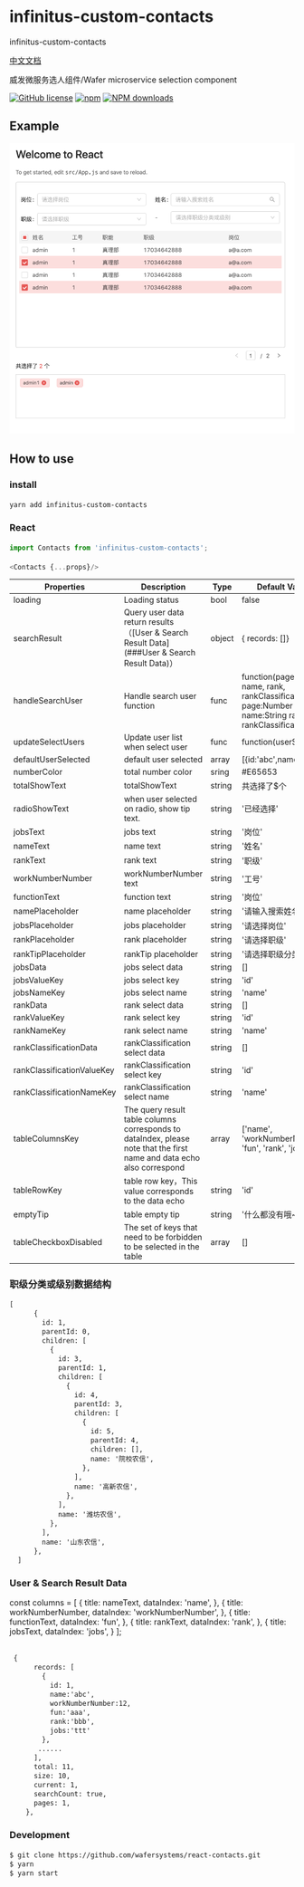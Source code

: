# infinitus-custom-contacts
infinitus-custom-contacts

[中文文档](https://github.com/vkingw/custom-contacts/blob/master/README_zh.md)

威发微服务选人组件/Wafer microservice selection component

[![GitHub license](https://img.shields.io/badge/license-MIT-blue.svg)](https://github.com/vkingw/custom-contacts)
[![npm](https://img.shields.io/npm/v/react-contacts.svg)](https://www.npmjs.com/package/infinitus-custom-contacts)
[![NPM downloads](https://img.shields.io/npm/dm/react-contacts.svg)](https://www.npmjs.com/package/infinitus-custom-contacts)

## Example

![Example](./example.png)

## How to use

### install

`yarn add infinitus-custom-contacts`

### React 

```js
import Contacts from 'infinitus-custom-contacts';

<Contacts {...props}/>

```

Properties  | Description | Type | Default Values
------------- | ------------- | --------------| ------------- 
loading | Loading status | bool | false
searchResult | Query user data return results （[User & Search Result Data](###User & Search Result Data)） | object | { records: []}
handleSearchUser | Handle search user function | func | function(page, jobs, name, rank, rankClassification), page:Number  jobs:obj  name:String rank:obj rankClassification:obj
updateSelectUsers | Update user list when select user | func | function(userSelected)
defaultUserSelected   | default user selected | array | [{id:'abc',name:'CCC'}] 
numberColor   | total number color | sring | #E65653
totalShowText   | totalShowText | string | 共选择了$个
radioShowText   | when user selected on radio, show tip text. | string | '已经选择' 
jobsText   | jobs text | string | '岗位' 
nameText   | name text | string | '姓名' 
rankText   | rank text | string | '职级' 
workNumberNumber   | workNumberNumber text | string | '工号' 
functionText   | function text | string | '岗位' 
namePlaceholder   | name placeholder | string | '请输入搜索姓名' 
jobsPlaceholder   | jobs placeholder | string | '请选择岗位' 
rankPlaceholder   | rank placeholder | string | '请选择职级' 
rankTipPlaceholder   | rankTip placeholder | string | '请选择职级分类或级别' 
jobsData   | jobs select data | string | [] 
jobsValueKey   | jobs select key  | string | 'id' 
jobsNameKey   | jobs select name | string | 'name' 
rankData   | rank select  data | string | [] 
rankValueKey   | rank select key  | string | 'id' 
rankNameKey   | rank select name | string | 'name' 
rankClassificationData   | rankClassification select data | string | [] 
rankClassificationValueKey   | rankClassification select key | string | 'id' 
rankClassificationNameKey   | rankClassification select name | string | 'name'  
tableColumnsKey   | The query result table columns corresponds to dataIndex, please note that the first name and data echo also correspond | array |  ['name', 'workNumberNumber', 'fun', 'rank', 'jobs'],
tableRowKey   | table row key，This value corresponds to the data echo| string | 'id' 
emptyTip   | table empty tip | string | '什么都没有哦~'
tableCheckboxDisabled   | The set of keys that need to be forbidden to be selected in the table | array | []

### 职级分类或级别数据结构

````
[
      {
        id: 1,
        parentId: 0,
        children: [
          {
            id: 3,
            parentId: 1,
            children: [
              {
                id: 4,
                parentId: 3,
                children: [
                  {
                    id: 5,
                    parentId: 4,
                    children: [],
                    name: '院校农信',
                  },
                ],
                name: '高新农信',
              },
            ],
            name: '潍坊农信',
          },
        ],
        name: '山东农信',
      },
  ]
````

### User & Search Result Data

  const columns = [
    {
      title: nameText,
      dataIndex: 'name',
    },
    {
      title: workNumberNumber,
      dataIndex: 'workNumberNumber',
    },
    {
      title: functionText,
      dataIndex: 'fun',
    },
    {
      title: rankText,
      dataIndex: 'rank',
    }, {
      title: jobsText,
      dataIndex: 'jobs',
    }
  ];

```

 {
      records: [
        {
          id: 1,
          name:'abc',
          workNumberNumber:12,
          fun:'aaa',
          rank:'bbb',
          jobs:'ttt' 
        },
	   ......
      ],
      total: 11,
      size: 10,
      current: 1,
      searchCount: true,
      pages: 1,
    },

```

### Development

````
$ git clone https://github.com/wafersystems/react-contacts.git
$ yarn
$ yarn start

````
